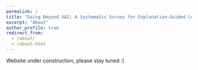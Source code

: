 ```yaml
---
permalink: /
title: "Going Beyond XAI: A Systematic Survey for Explanation-Guided Learning"
excerpt: "About"
author_profile: true
redirect_from: 
  - /about/
  - /about.html
---
```


Website under construction, please stay tuned :)
